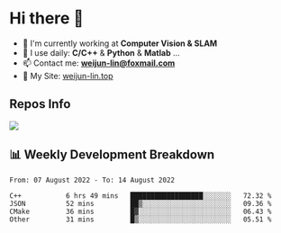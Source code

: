# Hi there 👋

<!--
**Weijun-Lin/Weijun-Lin** is a ✨ _special_ ✨ repository because its `README.md` (this file) appears on your GitHub profile.

Here are some ideas to get you started:

- 🔭 I’m currently working on ...
- 🌱 I’m currently learning ...
- 👯 I’m looking to collaborate on ...
- 🤔 I’m looking for help with ...
- 💬 Ask me about ...
- 📫 How to reach me: ...
- 😄 Pronouns: ...
- ⚡ Fun fact: ...
-->

- 🏢 I'm currently working at **Computer Vision & SLAM**
- 🚀 I use daily: **C/C++** & **Python** & **Matlab** ...
- 📫 Contact me: **weijun-lin@foxmail.com**
- 🔗 My Site: [weijun-lin.top](https://weijun-lin.top/p)

  

## Repos Info
![](https://github-readme-stats.vercel.app/api?username=Weijun-Lin&theme=cobalt)

## 📊 Weekly Development Breakdown

<!--START_SECTION:waka-->

```text
From: 07 August 2022 - To: 14 August 2022

C++           6 hrs 49 mins   ██████████████████░░░░░░░   72.32 %
JSON          52 mins         ██▒░░░░░░░░░░░░░░░░░░░░░░   09.36 %
CMake         36 mins         █▓░░░░░░░░░░░░░░░░░░░░░░░   06.43 %
Other         31 mins         █▒░░░░░░░░░░░░░░░░░░░░░░░   05.51 %
```

<!--END_SECTION:waka-->
